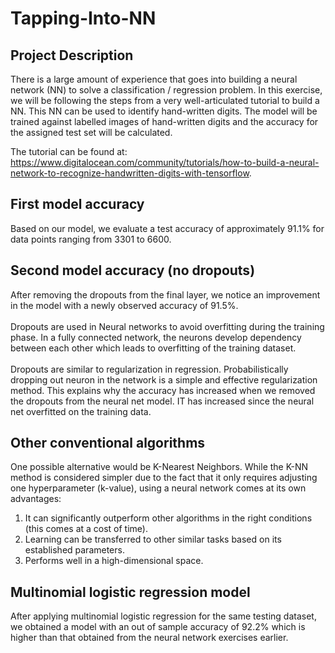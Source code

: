 # Tapping-Into-NN

## Project Description

There is a large amount of experience that goes into building a neural network (NN) to solve a classification / regression problem. In this exercise, we will be following the steps from a very well-articulated tutorial to build a NN. This NN can be used to identify hand-written digits. The model will be trained against labelled images of hand-written digits and the accuracy for the assigned test set will be calculated.

The tutorial can be found at: https://www.digitalocean.com/community/tutorials/how-to-build-a-neural-network-to-recognize-handwritten-digits-with-tensorflow.

## First model accuracy
Based on our model, we evaluate a test accuracy of approximately 91.1% for data points ranging from 3301 to 6600.

## Second model accuracy (no dropouts)
After removing the dropouts from the final layer, we notice an improvement in the model with a
newly observed accuracy of 91.5%.<br><br>
Dropouts are used in Neural networks to avoid overfitting during the training phase. In a fully
connected network, the neurons develop dependency between each other which leads to overfitting
of the training dataset.<br><br>
Dropouts are similar to regularization in regression. Probabilistically dropping out neuron in the
network is a simple and effective regularization method. This explains why the accuracy has
increased when we removed the dropouts from the neural net model. IT has increased since the
neural net overfitted on the training data.

## Other conventional algorithms
One possible alternative would be K-Nearest Neighbors. While the K-NN method is considered
simpler due to the fact that it only requires adjusting one hyperparameter (k-value), using a neural
network comes at its own advantages:<br>
1. It can significantly outperform other algorithms in the right conditions (this comes at a
cost of time).<br>
2. Learning can be transferred to other similar tasks based on its established parameters.<br>
3. Performs well in a high-dimensional space.<br>

## Multinomial logistic regression model
After applying multinomial logistic regression for the same testing dataset, we obtained a model with an out of sample accuracy of 92.2% which is higher than that obtained from the neural network exercises earlier.
